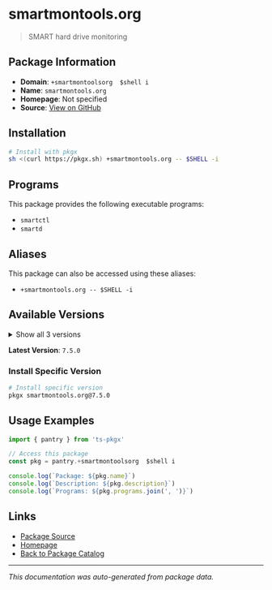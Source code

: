 # smartmontools.org

> SMART hard drive monitoring

## Package Information

- **Domain**: `+smartmontoolsorg  $shell i`
- **Name**: `smartmontools.org`
- **Homepage**: Not specified
- **Source**: [View on GitHub](https://github.com/pkgxdev/pantry/tree/main/projects/smartmontools.org/package.yml)

## Installation

```bash
# Install with pkgx
sh <(curl https://pkgx.sh) +smartmontools.org -- $SHELL -i
```

## Programs

This package provides the following executable programs:

- `smartctl`
- `smartd`

## Aliases

This package can also be accessed using these aliases:

- `+smartmontools.org -- $SHELL -i`

## Available Versions

<details>
<summary>Show all 3 versions</summary>

- `7.5.0`, `7.4.0`, `7.3.0`

</details>

**Latest Version**: `7.5.0`

### Install Specific Version

```bash
# Install specific version
pkgx smartmontools.org@7.5.0
```

## Usage Examples

```typescript
import { pantry } from 'ts-pkgx'

// Access this package
const pkg = pantry.+smartmontoolsorg  $shell i

console.log(`Package: ${pkg.name}`)
console.log(`Description: ${pkg.description}`)
console.log(`Programs: ${pkg.programs.join(', ')}`)
```

## Links

- [Package Source](https://github.com/pkgxdev/pantry/tree/main/projects/smartmontools.org/package.yml)
- [Homepage](#)
- [Back to Package Catalog](../package-catalog.md)

---

*This documentation was auto-generated from package data.*
